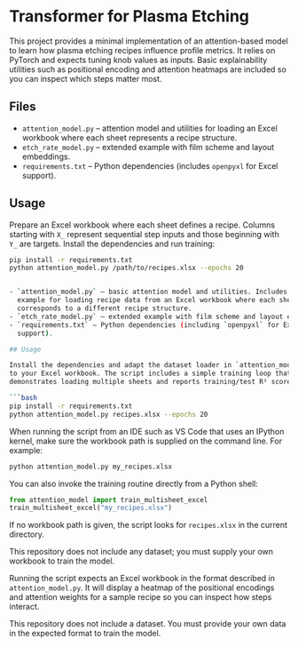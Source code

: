 # Transformer for Plasma Etching

This project provides a minimal implementation of an attention-based model to learn how plasma etching recipes influence profile metrics. It relies on PyTorch and expects tuning knob values as inputs. Basic explainability utilities such as positional encoding and attention heatmaps are included so you can inspect which steps matter most.

## Files

- `attention_model.py` – attention model and utilities for loading an Excel workbook where each sheet represents a recipe structure.
- `etch_rate_model.py` – extended example with film scheme and layout embeddings.
- `requirements.txt` – Python dependencies (includes `openpyxl` for Excel support).

## Usage

Prepare an Excel workbook where each sheet defines a recipe. Columns starting with `X_` represent sequential step inputs and those beginning with `Y_` are targets. Install the dependencies and run training:

```bash
pip install -r requirements.txt
python attention_model.py /path/to/recipes.xlsx --epochs 20


- `attention_model.py` – basic attention model and utilities. Includes an
  example for loading recipe data from an Excel workbook where each sheet
  corresponds to a different recipe structure.
- `etch_rate_model.py` – extended example with film scheme and layout embeddings.
- `requirements.txt` – Python dependencies (including `openpyxl` for Excel
  support).

## Usage

Install the dependencies and adapt the dataset loader in `attention_model.py`
to your Excel workbook. The script includes a simple training loop that
demonstrates loading multiple sheets and reports training/test R² scores.

```bash
pip install -r requirements.txt
python attention_model.py recipes.xlsx --epochs 20
```

When running the script from an IDE such as VS Code that uses an IPython
kernel, make sure the workbook path is supplied on the command line. For
example:

```bash
python attention_model.py my_recipes.xlsx
```

You can also invoke the training routine directly from a Python shell:

```python
from attention_model import train_multisheet_excel
train_multisheet_excel("my_recipes.xlsx")
```

If no workbook path is given, the script looks for `recipes.xlsx` in the current directory.

This repository does not include any dataset; you must supply your own workbook to train the model.


Running the script expects an Excel workbook in the format described in
`attention_model.py`. It will display a heatmap of the positional encodings and
attention weights for a sample recipe so you can inspect how steps interact.


This repository does not include a dataset. You must provide your own
data in the expected format to train the model.

